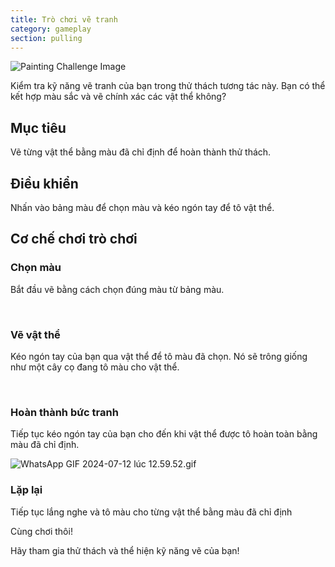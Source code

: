 ```yaml
---
title: Trò chơi vẽ tranh
category: gameplay
section: pulling
---
```

![Painting Challenge Image](https://help.Studycat.com/hc/article_attachments/34823177517721)

Kiểm tra kỹ năng vẽ tranh của bạn trong thử thách tương tác này. Bạn có thể kết hợp màu sắc và vẽ chính xác các vật thể không?

## Mục tiêu

Vẽ từng vật thể bằng màu đã chỉ định để hoàn thành thử thách.

## Điều khiển

Nhấn vào bảng màu để chọn màu và kéo ngón tay để tô vật thể.

## Cơ chế chơi trò chơi

### Chọn màu

Bắt đầu vẽ bằng cách chọn đúng màu từ bảng màu.

 

### Vẽ vật thể

Kéo ngón tay của bạn qua vật thể để tô màu đã chọn. Nó sẽ trông giống như một cây cọ đang tô màu cho vật thể.

 

### Hoàn thành bức tranh

Tiếp tục kéo ngón tay của bạn cho đến khi vật thể được tô hoàn toàn bằng màu đã chỉ định.

![WhatsApp GIF 2024-07-12 lúc 12.59.52.gif](https://help.Studycat.com/hc/article_attachments/34967665665945)

### Lặp lại

Tiếp tục lắng nghe và tô màu cho từng vật thể bằng màu đã chỉ định

Cùng chơi thôi!

Hãy tham gia thử thách và thể hiện kỹ năng vẽ của bạn!